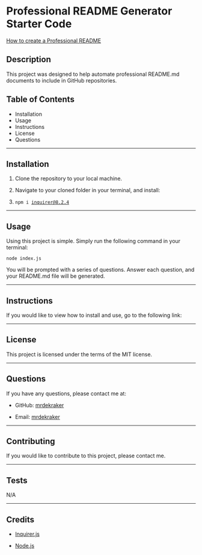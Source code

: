 # Professional README Generator Starter Code

[How to create a Professional README](https://coding-boot-camp.github.io/full-stack/github/professional-readme-guide)

## Description

This project was designed to help automate professional README.md documents to include in GitHub repositories.

## Table of Contents

- Installation
- Usage
- Instructions
- License
- Questions

---

## Installation

1. Clone the repository to your local machine.

2. Navigate to your cloned folder in your terminal, and install:

3. <code>npm i inquirer@8.2.4</code>

---

## Usage

Using this project is simple. Simply run the following command in your terminal:

<code>node index.js</code>

You will be prompted with a series of questions. Answer each question, and your README.md file will be generated.

---

## Instructions

If you would like to view how to install and use, go to the following link:

---

## License

This project is licensed under the terms of the MIT license.

---

## Questions

If you have any questions, please contact me at:

- GitHub: [mrdekraker](https://github.com/mrdekraker)

- Email: [mrdekraker](mailto:mrdekraker@gmail.com)

---

## Contributing

If you would like to contribute to this project, please contact me.

---

## Tests

N/A

---

## Credits

- [Inquirer.js](https://www.npmjs.com/package/inquirer)

- [Node.js](https://nodejs.org/en/)
